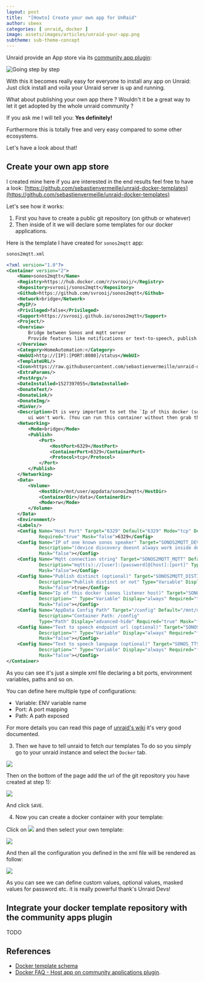 ```yaml
---
layout: post
title:  "[Howto] Create your own app for UnRaid"
author: sbeex
categories: [ unraid, docker ]
image: assets/images/articles/unraid-your-app.png
subtheme: sub-theme-concept
---
```


Unraid provide an App store via its [community app plugin](https://forums.unraid.net/topic/38582-plug-in-community-applications/):

![Going step by step](../assets/images/articles/unraid-community-app-plugin.png)

With this it becomes really easy for everyone to install any app on Unraid: Just click install and voila your Unraid server is up and running.

What about publishing your own app there ? Wouldn't it be a great way to let it get adopted by the whole unraid community ? 

If you ask me I will tell you: **Yes definitely!**

Furthermore this is totally free and very easy compared to some other ecosystems.

Let's have a look about that!

## Create your own app store

I created mine here if you are interested in the end results feel free to have a look: [https://github.com/sebastienvermeille/unraid-docker-templates](https://github.com/sebastienvermeille/unraid-docker-templates)

Let's see how it works:

1) First you have to create a public git repository (on github or whatever)
2) Then inside of it we will declare some templates for our docker applications.

Here is the template I have created for `sonos2mqtt` app:
```xml
sonos2mqtt.xml

<?xml version="1.0"?>
<Container version="2">
    <Name>sonos2mqtt</Name>
    <Registry>https://hub.docker.com/r/svrooij/</Registry>
    <Repository>svrooij/sonos2mqtt</Repository>
    <Github>https://github.com/svrooij/sonos2mqtt</Github>
    <Network>bridge</Network>
    <MyIP/>
    <Privileged>false</Privileged>
    <Support>https://svrooij.github.io/sonos2mqtt</Support>
    <Project/>
    <Overview>
        Bridge between Sonos and mqtt server
        Provide features like notifications or text-to-speech, publish sonos status to mqtt and so on.
    </Overview>
    <Category>HomeAutomation:</Category>
    <WebUI>http://[IP]:[PORT:8080]/status</WebUI>
    <TemplateURL/>
    <Icon>https://raw.githubusercontent.com/sebastienvermeille/unraid-docker-templates/main/images/mqtt2sonos_icon.png</Icon>
    <ExtraParams/>
    <PostArgs/>
    <DateInstalled>1527397055</DateInstalled>
    <DonateText/>
    <DonateLink/>
    <DonateImg/>
    <MinVer/>
    <Description>It is very important to set the `Ip of this docker (sonos listener host)` field correctly otherwise the web
        ui won't work. (You can run this container without then grab the ip edit and set it)</Description>
    <Networking>
        <Mode>bridge</Mode>
        <Publish>
            <Port>
                <HostPort>6329</HostPort>
                <ContainerPort>6329</ContainerPort>
                <Protocol>tcp</Protocol>
            </Port>
        </Publish>
    </Networking>
    <Data>
        <Volume>
            <HostDir>/mnt/user/appdata/sonos2mqtt</HostDir>
            <ContainerDir>/data</ContainerDir>
            <Mode>rw</Mode>
        </Volume>
    </Data>
    <Environment/>
    <Labels/>
    <Config Name="Host Port" Target="6329" Default="6329" Mode="tcp" Description="Container Port: 6329" Type="Port" Display="always"
            Required="true" Mask="false">6329</Config>
    <Config Name="IP of one known sonos speaker" Target="SONOS2MQTT_DEVICE" Default=""
            Description="(device discovery doesnt always work inside docker)" Type="Variable" Display="always" Required="true"
            Mask="false"></Config>
    <Config Name="Mqtt connection string" Target="SONOS2MQTT_MQTT" Default=""
            Description="mqtt(s)://[user]:[password]@[host]:[port]" Type="Variable" Display="always" Required="true"
            Mask="false"></Config>
    <Config Name="Publish distinct (optional)" Target="SONOS2MQTT_DISTINCT" Default="true"
            Description="Publish distinct or not" Type="Variable" Display="advanced" Required="false"
            Mask="false">true</Config>
    <Config Name="Ip of this docker (sonos listener host)" Target="SONOS_LISTENER_HOST" Default=""
            Description="" Type="Variable" Display="always" Required="true"
            Mask="false"></Config>
    <Config Name="AppData Config Path" Target="/config" Default="/mnt/user/appdata/sonos2mqtt" Mode="rw"
            Description="Container Path: /config"
            Type="Path" Display="advanced-hide" Required="true" Mask="false">/mnt/user/appdata/sonos2mqtt</Config>
    <Config Name="Text to speech endpoint url (optional)" Target="SONOS_TTS_ENDPOINT" Default=""
            Description="" Type="Variable" Display="always" Required="false"
            Mask="false"></Config>
    <Config Name="Text to speech language (optional)" Target="SONOS_TTS_LANG" Default="en-US"
            Description="" Type="Variable" Display="always" Required="false"
            Mask="false"></Config>
</Container>
```
As you can see it's just a simple xml file declaring a bit ports, environment variables, paths and so on.

You can define here multiple type of configurations:
* Variable: ENV variable name
* Port: A port mapping
* Path: A path exposed

For more details you can read this page of [unraid's wiki](https://wiki.unraid.net/DockerTemplateSchema) it's very good documented.

3) Then we have to tell unraid to fetch our templates
To do so you simply go to your unraid instance and select the `Docker` tab.

![](../assets/images/articles/unraid-select-docker.png)


Then on the bottom of the page add the url of the git repository you have created at step 1):

![](../assets/images/articles/unraid-custom-template-repository.png)

And click `SAVE`.


4) Now you can create a docker container with your template:

Click on ![](../assets/images/articles/unraid-add-container-button.png) and then select your own template:

![](../assets/images/articles/unraid-select-custom-template.png)

And then all the configuration you defined in the xml file will be rendered as follow:

![](../assets/images/articles/unraid-display-custom-template.png)

As you can see we can define custom values, optional values, masked values for password etc. it is really powerful thank's Unraid Devs!


## Integrate your docker template repository with the community apps plugin

TODO

## References
* [Docker template schema](https://wiki.unraid.net/DockerTemplateSchema)
* [Docker FAQ - Host app on community applications plugin](https://forums.unraid.net/topic/57181-docker-faq/#comment-566084).